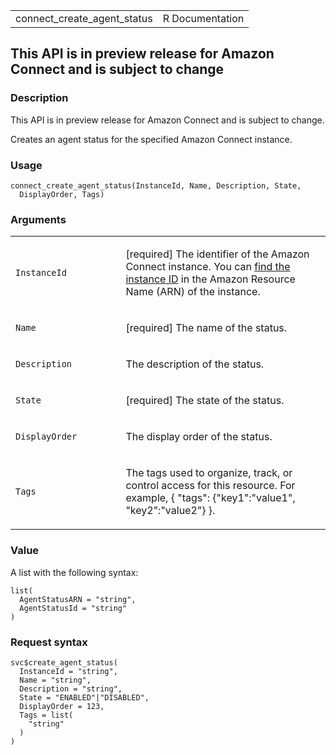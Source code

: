 <table style="width: 100%;">
<tbody>
<tr class="odd">
<td>connect_create_agent_status</td>
<td style="text-align: right;">R Documentation</td>
</tr>
</tbody>
</table>

## This API is in preview release for Amazon Connect and is subject to change

### Description

This API is in preview release for Amazon Connect and is subject to
change.

Creates an agent status for the specified Amazon Connect instance.

### Usage

    connect_create_agent_status(InstanceId, Name, Description, State,
      DisplayOrder, Tags)

### Arguments

<table>
<colgroup>
<col style="width: 35%" />
<col style="width: 65%" />
</colgroup>
<tbody>
<tr class="odd">
<td><code
id="connect_create_agent_status_:_InstanceId">InstanceId</code></td>
<td><p>[required] The identifier of the Amazon Connect instance. You can
<a
href="https://docs.aws.amazon.com/connect/latest/adminguide/find-instance-arn.html">find
the instance ID</a> in the Amazon Resource Name (ARN) of the
instance.</p></td>
</tr>
<tr class="even">
<td><code id="connect_create_agent_status_:_Name">Name</code></td>
<td><p>[required] The name of the status.</p></td>
</tr>
<tr class="odd">
<td><code
id="connect_create_agent_status_:_Description">Description</code></td>
<td><p>The description of the status.</p></td>
</tr>
<tr class="even">
<td><code id="connect_create_agent_status_:_State">State</code></td>
<td><p>[required] The state of the status.</p></td>
</tr>
<tr class="odd">
<td><code
id="connect_create_agent_status_:_DisplayOrder">DisplayOrder</code></td>
<td><p>The display order of the status.</p></td>
</tr>
<tr class="even">
<td><code id="connect_create_agent_status_:_Tags">Tags</code></td>
<td><p>The tags used to organize, track, or control access for this
resource. For example, { "tags": {"key1":"value1", "key2":"value2"}
}.</p></td>
</tr>
</tbody>
</table>

### Value

A list with the following syntax:

    list(
      AgentStatusARN = "string",
      AgentStatusId = "string"
    )

### Request syntax

    svc$create_agent_status(
      InstanceId = "string",
      Name = "string",
      Description = "string",
      State = "ENABLED"|"DISABLED",
      DisplayOrder = 123,
      Tags = list(
        "string"
      )
    )
